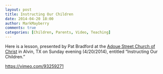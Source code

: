 ```yaml
---
layout: post
title: Instructing Our Children
date: 2014-04-20 18:00
author: MarkMayberry
comments: true
categories: [Children, Parents, Video, Teaching]
---
```

Here is a lesson, presented by Pat Bradford at the <a href="http://www.ascoc.org/">Adoue Street Church of Christ</a> in Alvin, TX on Sunday evening (4/20/2014), entitled “Instructing Our Children.”

https://vimeo.com/93259271
